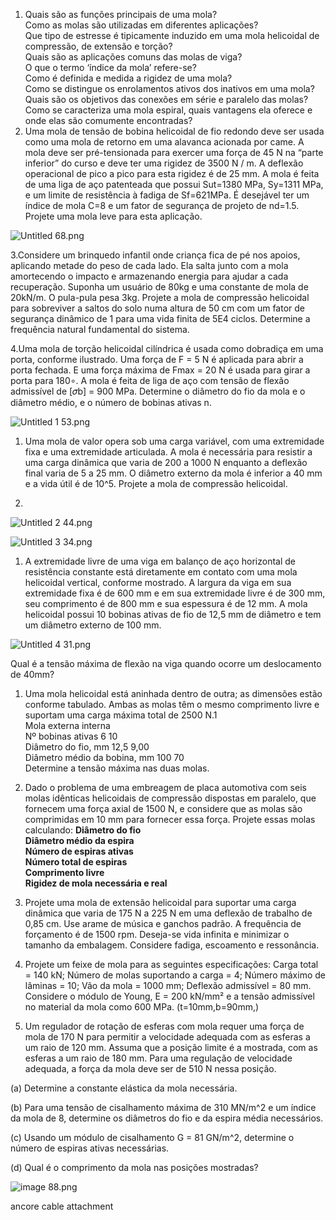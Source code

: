 1. Quais são as funções principais de uma mola?  
    Como as molas são utilizadas em diferentes aplicações?  
    Que tipo de estresse é tipicamente induzido em uma mola helicoidal de compressão, de extensão e torção?  
    Quais são as aplicações comuns das molas de viga?  
    O que o termo ‘índice da mola’ refere-se?  
    Como é definida e medida a rigidez de uma mola?  
    Como se distingue os enrolamentos ativos dos inativos em uma mola?  
    Quais são os objetivos das conexões em série e paralelo das molas?  
    Como se caracteriza uma mola espiral, quais vantagens ela oferece e onde elas são comumente encontradas?
2. Uma mola de tensão de bobina helicoidal de fio redondo deve ser usada como uma mola de retorno em uma alavanca acionada por came. A mola deve ser pré-tensionada para exercer uma força de 45 N na “parte inferior” do curso e deve ter uma rigidez de 3500 N / m. A deflexão operacional de pico a pico para esta rigidez é de 25 mm. A mola é feita de uma liga de aço patenteada que possui Sut=1380 MPa, Sy=1311 MPa, e um limite de resistência à fadiga de Sf=621MPa. É desejável ter um índice de mola C=8 e um fator de segurança de projeto de nd=1.5. Projete uma mola leve para esta aplicação.

  

![Untitled 68.png](attachments/Untitled%2068%201.png)

3.Considere um brinquedo infantil onde criança fica de pé nos apoios, aplicando metade do peso de cada lado. Ela salta junto com a mola amortecendo o impacto e armazenando energia para ajudar a cada recuperação. Suponha um usuário de 80kg e uma constante de mola de 20kN/m. O pula-pula pesa 3kg. Projete a mola de compressão helicoidal para sobreviver a saltos do solo numa altura de 50 cm com um fator de segurança dinâmico de 1 para uma vida finita de 5E4 ciclos. Determine a frequência natural fundamental do sistema.

  

4.Uma mola de torção helicoidal cilíndrica é usada como dobradiça em uma porta, conforme ilustrado. Uma força de F = 5 N é aplicada para abrir a porta fechada. E uma força máxima de Fmax = 20 N é usada para girar a porta para 180∘. A mola é feita de liga de aço com tensão de flexão admissível de [𝜎b] = 900 MPa. Determine o diâmetro do fio da mola e o diâmetro médio, e o número de bobinas ativas n.

![Untitled 1 53.png](attachments/Untitled%201%2053%201.png)

1. Uma mola de valor opera sob uma carga variável, com uma extremidade fixa e uma extremidade articulada. A mola é necessária para resistir a uma carga dinâmica que varia de 200 a 1000 N enquanto a deflexão final varia de 5 a 25 mm. O diâmetro externo da mola é inferior a 40 mm e a vida útil é de 10^5. Projete a mola de compressão helicoidal.

6.

![Untitled 2 44.png](attachments/Untitled%202%2044%201.png)

  

![Untitled 3 34.png](attachments/Untitled%203%2034%201.png)

1. A extremidade livre de uma viga em balanço de aço horizontal de resistência constante está diretamente em contato com uma mola helicoidal vertical, conforme mostrado. A largura da viga em sua extremidade fixa é de 600 mm e em sua extremidade livre é de 300 mm, seu comprimento é de 800 mm e sua espessura é de 12 mm. A mola helicoidal possui 10 bobinas ativas de fio de 12,5 mm de diâmetro e tem um diâmetro externo de 100 mm.

![Untitled 4 31.png](attachments/Untitled%204%2031%201.png)

Qual é a tensão máxima de flexão na viga quando ocorre um deslocamento de 40mm?

  

1. Uma mola helicoidal está aninhada dentro de outra; as dimensões estão conforme tabulado. Ambas as molas têm o mesmo comprimento livre e suportam uma carga máxima total de 2500 N.1  
    Mola externa interna  
    Nº bobinas ativas 6 10  
    Diâmetro do fio, mm 12,5 9,00  
    Diâmetro médio da bobina, mm 100 70  
    Determine a tensão máxima nas duas molas.  
    
2. Dado o problema de uma embreagem de placa automotiva com seis molas idênticas helicoidais de compressão dispostas em paralelo, que fornecem uma força axial de 1500 N, e considere que as molas são comprimidas em 10 mm para fornecer essa força. Projete essas molas calculando: **Diâmetro do fio**   
    **Diâmetro médio da espira**  
    **Número de espiras ativas**   
    **Número total de espiras**   
    **Comprimento livre**  
    **Rigidez de mola necessária e real**  
    
3. Projete uma mola de extensão helicoidal para suportar uma carga dinâmica que varia de 175 N a 225 N em uma deflexão de trabalho de 0,85 cm. Use arame de música e ganchos padrão. A frequência de forçamento é de 1500 rpm. Deseja-se vida infinita e minimizar o tamanho da embalagem. Considere fadiga, escoamento e ressonância.
4. Projete um feixe de mola para as seguintes especificações: Carga total = 140 kN; Número de molas suportando a carga = 4; Número máximo de lâminas = 10; Vão da mola = 1000 mm; Deflexão admissível = 80 mm. Considere o módulo de Young, E = 200 kN/mm² e a tensão admissível no material da mola como 600 MPa. (t=10mm,b=90mm,)
5. Um regulador de rotação de esferas com mola requer uma força de mola de 170 N para permitir a velocidade adequada com as esferas a um raio de 120 mm. Assuma que a posição limite é a mostrada, com as esferas a um raio de 180 mm. Para uma regulação de velocidade adequada, a força da mola deve ser de 510 N nessa posição.

(a) Determine a constante elástica da mola necessária.

(b) Para uma tensão de cisalhamento máxima de 310 MN/m^2 e um índice da mola de 8, determine os diâmetros do fio e da espira média necessários.

(c) Usando um módulo de cisalhamento G = 81 GN/m^2, determine o número de espiras ativas necessárias.

(d) Qual é o comprimento da mola nas posições mostradas?

![image 88.png](attachments/image%2088.png)

ancore cable attachment